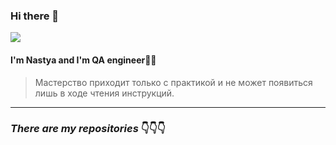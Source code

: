 ### Hi there 👋
![](C:\Users\Nastya\Downloads)
#### I'm Nastya and I'm QA engineer👩‍💻

>Мастерство приходит только с практикой и не может появиться лишь в ходе чтения инструкций.
_______________________________________
### ***There are my repositories*** 👇👇👇

<!--
**anastasiya-kukayeva/anastasiya-kukayeva** is a ✨ _special_ ✨ repository because its `README.md` (this file) appears on your GitHub profile.

Here are some ideas to get you started:

- 🔭 I’m currently working on ...
- 🌱 I’m currently learning ...
- 👯 I’m looking to collaborate on ...
- 🤔 I’m looking for help with ...
- 💬 Ask me about ...
- 📫 How to reach me: ...
- 😄 Pronouns: ...
- ⚡ Fun fact: ...
-->

